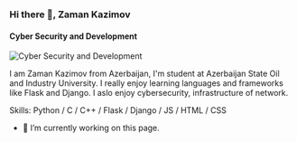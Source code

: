 ### Hi there 👋, Zaman Kazimov
#### Cyber Security and Development
![Cyber Security and Development](https://media-exp1.licdn.com/dms/image/C4E16AQGvpPmjXRH3Zg/profile-displaybackgroundimage-shrink_350_1400/0/1661651951614?e=1674691200&v=beta&t=1Liap8xFDVryj31SFH3z0k9vu_jFc4x1m7m1io-cY7E)

I am Zaman Kazimov from Azerbaijan, I'm student at Azerbaijan State Oil and Industry University. I really enjoy learning languages and frameworks like Flask and Django. I aslo enjoy cybersecurity, infrastructure of network.

Skills: Python / C / C++ / Flask / Django / JS / HTML / CSS

- 🔭 I’m currently working on this page. 




